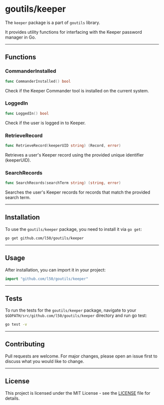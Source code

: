 # goutils/keeper

The `keeper` package is a part of `goutils` library.

It provides utility functions for interfacing with the Keeper
password manager in Go.

---

## Functions

### CommanderInstalled

```go
func CommanderInstalled() bool
```

Check if the Keeper Commander tool is installed on the current system.

### LoggedIn

```go
func LoggedIn() bool
```

Check if the user is logged in to Keeper.

### RetrieveRecord

```go
func RetrieveRecord(keeperUID string) (Record, error)
```

Retrieves a user's Keeper record using the provided unique identifier (keeperUID).

### SearchRecords

```go
func SearchRecords(searchTerm string) (string, error)
```

Searches the user's Keeper records for records that match the provided search term.

---

## Installation

To use the `goutils/keeper` package, you need to install it via `go get`:

```bash
go get github.com/l50/goutils/keeper
```

---

## Usage

After installation, you can import it in your project:

```go
import "github.com/l50/goutils/keeper"
```

---

## Tests

To run the tests for the `goutils/keeper` package, navigate to
your `$GOPATH/src/github.com/l50/goutils/keeper` directory
and run go test:

```bash
go test -v
```

---

## Contributing

Pull requests are welcome. For major changes, please
open an issue first to discuss what you would like to change.

---

## License

This project is licensed under the MIT License - see
the [LICENSE](../LICENSE) file for details.
